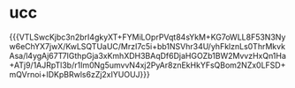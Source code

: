 # ucc
{{{VTLSwcKjbc3n2brI4gkyXT+FYMiLOprPVqt84sYkM+KG7oWLL8F53N3Nyw6eChYX7jwX/KwLSQTUaUC/MrzI7c5i+bb1NSVhr34U/yhFklznLs0ThrMkvkAsa/l4ygAj67T7IGthpGja3xKmhXDH3BAqDf6DjaHGOZb1BW2MvvzHxQn1Ha+ATj9/1AJRpTl3b/r1Im0Ng5umvvN4xj2PyAr8znEkHkYFsQBom2NZx0LFSD+mQVrnoi+IDKpBRwls6zZj2xIYUOUJ}}}

